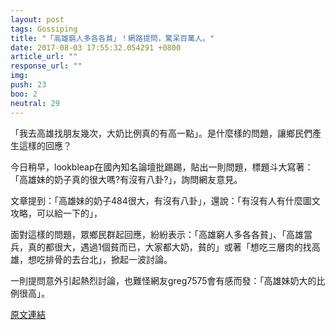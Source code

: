 ```yaml
---
layout: post
tags: Gossiping
title: "「高雄窮人多各各貧」！網路提問，驚呆百萬人。"
date: 2017-08-03 17:55:32.054291 +0800
article_url: ""
response_url: ""
img: 
push: 23
boo: 2
neutral: 29
---
```


「我去高雄找朋友幾次，大奶比例真的有高一點」。是什麼樣的問題，讓鄉民們產生這樣的回應？

今日稍早，lookbleap在國內知名論壇批踢踢，貼出一則問題，標題斗大寫著：「高雄妹的奶子真的很大嗎?有沒有八卦?」，詢問網友意見。

文章提到：「高雄妹的奶子484很大，有沒有八卦」，還說：「有沒有人有什麼圖文攻略，可以給一下的」，

面對這樣的問題，眾鄉民群起回應，紛紛表示：「高雄窮人多各各貧」、「高雄當兵，真的都很大，遇過1個貧而已，大家都大奶，貧的」或著「想吃三層肉的找高雄，想吃排骨的去台北」，掀起一波討論。

一則提問意外引起熱烈討論，也難怪網友greg7575會有感而發：「高雄妹奶大的比例很高」。

<a href = "https://www.ptt.cc/bbs/Gossiping/M.1501744532.A.BDD.html">原文連結</a>

